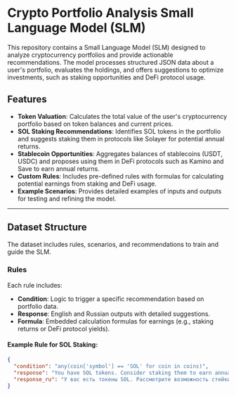 # Crypto Portfolio Analysis Small Language Model (SLM)

This repository contains a Small Language Model (SLM) designed to analyze cryptocurrency portfolios and provide actionable recommendations. The model processes structured JSON data about a user's portfolio, evaluates the holdings, and offers suggestions to optimize investments, such as staking opportunities and DeFi protocol usage.

## Features

- **Token Valuation**: Calculates the total value of the user's cryptocurrency portfolio based on token balances and current prices.
- **SOL Staking Recommendations**: Identifies SOL tokens in the portfolio and suggests staking them in protocols like Solayer for potential annual returns.
- **Stablecoin Opportunities**: Aggregates balances of stablecoins (USDT, USDC) and proposes using them in DeFi protocols such as Kamino and Save to earn annual returns.
- **Custom Rules**: Includes pre-defined rules with formulas for calculating potential earnings from staking and DeFi usage.
- **Example Scenarios**: Provides detailed examples of inputs and outputs for testing and refining the model.

---

## Dataset Structure

The dataset includes rules, scenarios, and recommendations to train and guide the SLM.

### **Rules**
Each rule includes:
- **Condition**: Logic to trigger a specific recommendation based on portfolio data.
- **Response**: English and Russian outputs with detailed suggestions.
- **Formula**: Embedded calculation formulas for earnings (e.g., staking returns or DeFi protocol yields).

#### Example Rule for SOL Staking:
```json
{
  "condition": "any(coin['symbol'] == 'SOL' for coin in coins)",
  "response": "You have SOL tokens. Consider staking them to earn annual returns. At approximately 11% annual returns, you could earn an additional {sol_earned:.2f} SOL, equivalent to {usd_earned:.2f} USD.",
  "response_ru": "У вас есть токены SOL. Рассмотрите возможность стейкинга для получения годовой доходности. Вы можете заработать дополнительно {sol_earned:.2f} SOL, что эквивалентно {usd_earned:.2f} USD."
}
